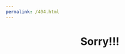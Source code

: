 ```yaml
---
permalink: /404.html
---
```


<html>
<head>
  <title>Page does not exist</title>
</head>
<body>
  <center><h1>Sorry!!!</h1></center>
</body>
</html>
